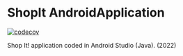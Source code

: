 # ShopIt AndroidApplication

[![codecov](https://codecov.io/gh/Lindelani-3/2022-ShopIt/branch/master/graph/badge.svg?token=YGSMKP59ZA)](https://codecov.io/gh/Lindelani-3/2022-ShopIt)

Shop It! application coded in Android Studio (Java).
(2022)
